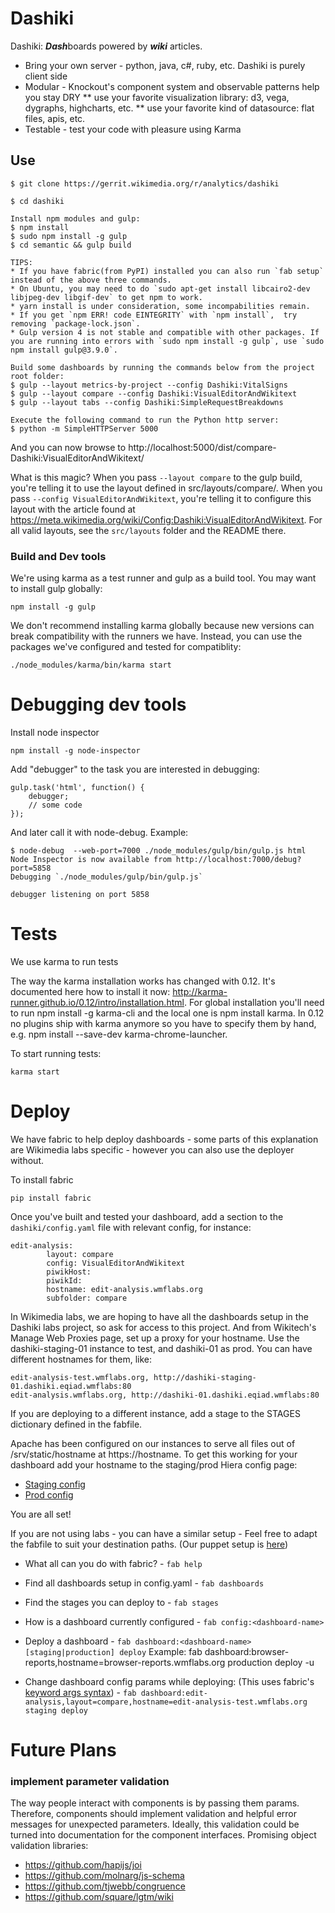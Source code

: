 # Dashiki

Dashiki: ***Dash***boards powered by ***wiki*** articles.

* Bring your own server - python, java, c#, ruby, etc.  Dashiki is purely client side
* Modular - Knockout's component system and observable patterns help you stay DRY
** use your favorite visualization library: d3, vega, dygraphs, highcharts, etc.
** use your favorite kind of datasource: flat files, apis, etc.
* Testable - test your code with pleasure using Karma

## Use

```
$ git clone https://gerrit.wikimedia.org/r/analytics/dashiki

$ cd dashiki

Install npm modules and gulp:
$ npm install
$ sudo npm install -g gulp
$ cd semantic && gulp build

TIPS:
* If you have fabric(from PyPI) installed you can also run `fab setup` instead of the above three commands.
* On Ubuntu, you may need to do `sudo apt-get install libcairo2-dev libjpeg-dev libgif-dev` to get npm to work.
* yarn install is under consideration, some incompabilities remain.
* If you get `npm ERR! code EINTEGRITY` with `npm install`,  try removing `package-lock.json`.
* Gulp version 4 is not stable and compatible with other packages. If you are running into errors with `sudo npm install -g gulp`, use `sudo npm install gulp@3.9.0`.

Build some dashboards by running the commands below from the project root folder:
$ gulp --layout metrics-by-project --config Dashiki:VitalSigns
$ gulp --layout compare --config Dashiki:VisualEditorAndWikitext
$ gulp --layout tabs --config Dashiki:SimpleRequestBreakdowns

Execute the following command to run the Python http server:
$ python -m SimpleHTTPServer 5000
```

And you can now browse to http://localhost:5000/dist/compare-Dashiki:VisualEditorAndWikitext/

What is this magic?  When you pass `--layout compare` to the gulp build, you're telling it
to use the layout defined in src/layouts/compare/.  When you pass `--config
VisualEditorAndWikitext`, you're telling it to configure this layout with the article found
at https://meta.wikimedia.org/wiki/Config:Dashiki:VisualEditorAndWikitext.  For all valid layouts,
see the `src/layouts` folder and the README there.

### Build and Dev tools

We're using karma as a test runner and gulp as a build tool.  You may want to
install gulp globally:

```
npm install -g gulp
```

We don't recommend installing karma globally because new versions can break compatibility with the runners we have.  Instead, you can use the packages we've configured and tested for compatiblity:

```
./node_modules/karma/bin/karma start
```

# Debugging dev tools
Install node inspector

```
npm install -g node-inspector
```

Add "debugger" to the task you are interested in debugging:

```
gulp.task('html', function() {
    debugger;
    // some code
});
```

And later call it with node-debug. Example:

```
$ node-debug  --web-port=7000 ./node_modules/gulp/bin/gulp.js html
Node Inspector is now available from http://localhost:7000/debug?port=5858
Debugging `./node_modules/gulp/bin/gulp.js`

debugger listening on port 5858
```

# Tests
We use karma to run tests

The way the karma installation works has changed with 0.12. It's documented here how to install it now:
http://karma-runner.github.io/0.12/intro/installation.html. For global installation you'll need 
to run npm install -g karma-cli and the local one is npm install karma. 
In 0.12 no plugins ship with karma anymore so you have to specify them by hand, e.g. npm install --save-dev karma-chrome-launcher.

To start running tests:
```
karma start
```

# Deploy
We have fabric to help deploy dashboards - some parts of this explanation are Wikimedia labs specific - however you can also use the deployer without.

To install fabric

```
pip install fabric
```

Once you've built and tested your dashboard, add a section to the `dashiki/config.yaml` file with relevant config, for instance:

```
edit-analysis:
        layout: compare
        config: VisualEditorAndWikitext
        piwikHost:
        piwikId:
        hostname: edit-analysis.wmflabs.org
        subfolder: compare
```

In Wikimedia labs, we are hoping to have all the dashboards setup in the Dashiki labs project, so ask for access to this project. And from Wikitech's Manage Web Proxies page, set up a proxy for your hostname. Use the dashiki-staging-01 instance to test, and dashiki-01 as prod. You can have different hostnames for them, like:

```
edit-analysis-test.wmflabs.org, http://dashiki-staging-01.dashiki.eqiad.wmflabs:80
edit-analysis.wmflabs.org, http://dashiki-01.dashiki.eqiad.wmflabs:80
```

If you are deploying to a different instance, add a stage to the STAGES dictionary defined in the fabfile.

Apache has been configured on our instances to serve all files out of /srv/static/hostname at https://hostname. To get this working for your dashboard add your hostname to the staging/prod Hiera config page:

* [Staging config](https://wikitech.wikimedia.org/wiki/Hiera:Dashiki/host/dashiki-staging-01)
* [Prod config](https://wikitech.wikimedia.org/wiki/Hiera:Dashiki/host/dashiki-01)

You are all set!

If you are not using labs - you can have a similar setup - Feel free to adapt the fabfile to suit your destination paths. (Our puppet setup is [here](https://github.com/wikimedia/operations-puppet/blob/production/manifests/role/simplestatic.pp))

* What all can you do with fabric? - `fab help`
* Find all dashboards setup in config.yaml - `fab dashboards`
* Find the stages you can deploy to - `fab stages`
* How is a dashboard currently configured - `fab config:<dashboard-name>`
* Deploy a dashboard - `fab dashboard:<dashboard-name> [staging|production] deploy`
    Example: 
    fab dashboard:browser-reports,hostname=browser-reports.wmflabs.org production deploy -u <username>

* Change dashboard config params while deploying: (This uses fabric's [keyword args syntax](http://docs.fabfile.org/en/1.10/usage/fab.html#per-task-arguments)) -
`fab dashboard:edit-analysis,layout=compare,hostname=edit-analysis-test.wmflabs.org staging deploy`


# Future Plans

### implement parameter validation

The way people interact with components is by passing them params.  Therefore, components should implement validation and helpful error messages for unexpected parameters.  Ideally, this validation could be turned into documentation for the component interfaces.  Promising object validation libraries:

* https://github.com/hapijs/joi
* https://github.com/molnarg/js-schema
* https://github.com/tjwebb/congruence
* https://github.com/square/lgtm/wiki
